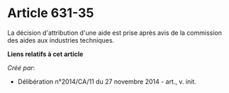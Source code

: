 # Article 631-35

La décision d'attribution d'une aide est prise après avis de la commission des aides aux industries techniques.

**Liens relatifs à cet article**

_Créé par_:

  - Délibération n°2014/CA/11 du 27 novembre 2014 - art., v. init.

